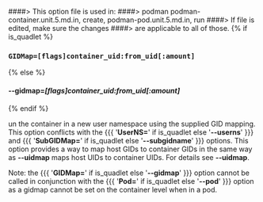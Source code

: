 ####> This option file is used in:
####>   podman podman-container.unit.5.md.in, create, podman-pod.unit.5.md.in, run
####> If file is edited, make sure the changes
####> are applicable to all of those.
{% if is_quadlet %}
### `GIDMap=[flags]container_uid:from_uid[:amount]`
{% else %}
#### **--gidmap**=*[flags]container_uid:from_uid[:amount]*
{% endif %}

un the container in a new user namespace using the supplied GID mapping. This
option conflicts with the {{{ '**UserNS=**' if is_quadlet else '**--userns**' }}} and
{{{ '**SubGIDMap=**' if is_quadlet else '**--subgidname**' }}} options. This
option provides a way to map host GIDs to container GIDs in the same way as
__--uidmap__ maps host UIDs to container UIDs. For details see __--uidmap__.

Note: the {{{ '**GIDMap=**' if is_quadlet else '**--gidmap**' }}} option cannot be
called in conjunction with the {{{ '**Pod=**' if is_quadlet else '**--pod**' }}} option as
a gidmap cannot be set on the container level when in a pod.
